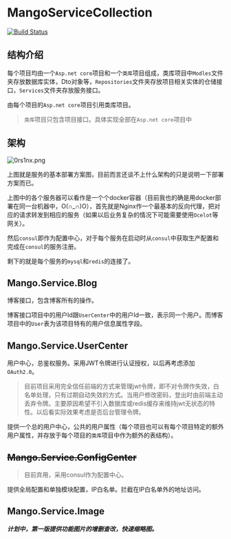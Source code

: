 # MangoServiceCollection

[![Build Status](https://dev.azure.com/q932104843/MangoServiceCollection/_apis/build/status/HahaMango.MangoServiceCollection?branchName=master)](https://dev.azure.com/q932104843/MangoServiceCollection/_build/latest?definitionId=6&branchName=master)

## 结构介绍

每个项目均由一个`Asp.net core`项目和一个`类库`项目组成，类库项目中`Modles`文件夹存放数据库实体，Dto对象等，`Repositories`文件夹存放项目相关实体的仓储接口，`Services`文件夹存放服务接口。

由每个项目的`Asp.net core`项目引用类库项目。

> `类库`项目只包含项目接口。具体实现全部在`Asp.net core`项目中

## 架构

![0rs1nx.png](https://s1.ax1x.com/2020/10/09/0rs1nx.png)

上图就是服务的基本部署方案图，目前而言还谈不上什么架构的只是说明一下部署方案而已。

上图中的各个服务器可以看作是一个个docker容器（目前我也的确是用docker部署在同一台机器中，O(∩_∩)O），首先就是Nginx作一个最基本的反向代理，把对应的请求转发到相应的服务（如果以后业务复杂的情况下可能需要使用`Ocelot`等网关）。

然后`consul`即作为配置中心，对于每个服务在启动时从`consul`中获取生产配置和完成在`consul`的服务注册。

剩下的就是每个服务的`mysql`和`redis`的连接了。

## Mango.Service.Blog

博客接口，包含博客所有的操作。

博客接口项目中的用户Id跟`UserCenter`中的用户Id一致，表示同一个用户。而博客项目中的`User`表为该项目特有的用户信息属性字段。

## Mango.Service.UserCenter

用户中心，总鉴权服务。采用JWT令牌进行认证授权，以后再考虑添加`OAuth2.0`。

> 目前项目采用完全信任前端的方式来管理jwt令牌，即不对令牌作失效，白名单处理，只有过期自动失效的方式。当用户修改密码，登出时由前端主动丢弃令牌。主要原因希望不引入数据库或redis缓存来维持jwt无状态的特性。以后看实际效果考虑是否后台管理令牌。

提供一个总的用户中心，公共的用户属性（每个项目也可以有每个项目特定的额外用户属性，并存放于每个项目的`类库`项目中作为额外的表结构）。

## ~~Mango.Service.ConfigCenter~~

> 目前弃用，采用consul作为配置中心。

提供全局配置和单独模块配置，IP白名单。拦截在IP白名单外的地址访问。

## Mango.Service.Image

***计划中，第一版提供功能图片的增删查改，快速缩略图。***
